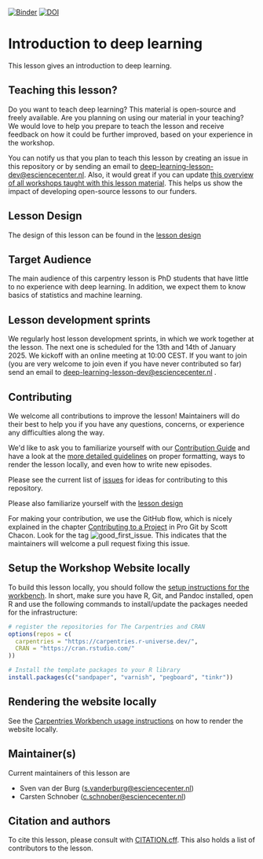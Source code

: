 [![Binder](https://mybinder.org/badge_logo.svg)](https://mybinder.org/v2/gh/carpentries-incubator/deep-learning-intro/scaffolds)
[![DOI](https://zenodo.org/badge/163412836.svg)](https://zenodo.org/badge/latestdoi/163412836)


# Introduction to deep learning
This lesson gives an introduction to deep learning.

## Teaching this lesson?
Do you want to teach deep learning? This material is open-source and freely available. 
Are you planning on using our material in your teaching? 
We would love to help you prepare to teach the lesson and receive feedback on how it could be further improved, based on your experience in the workshop.

You can notify us that you plan to teach this lesson by creating an issue in this repository or by sending an email to deep-learning-lesson-dev@esciencecenter.nl. Also, it would great if you can update [this overview of all workshops taught with this lesson material](workshops.md). This helps us show the impact of developing open-source lessons to our funders.

## Lesson Design
The design of this lesson can be found in the [lesson design](https://carpentries-incubator.github.io/deep-learning-intro/design.html)

## Target Audience
The main audience of this carpentry lesson is PhD students that have little to no experience with
deep learning. In addition, we expect them to know basics of statistics and machine learning.

## Lesson development sprints
We regularly host lesson development sprints, in which we work together at the lesson.
The next one is scheduled for the 13th and 14th of January 2025. We kickoff with an online meeting at 10:00 CEST.
If you want to join (you are very welcome to join even if you have never contributed so far) send an email to deep-learning-lesson-dev@esciencecenter.nl .

## Contributing

We welcome all contributions to improve the lesson! Maintainers will do their best to help you
if you have any questions, concerns, or experience any difficulties along the way.

We'd like to ask you to familiarize yourself with our [Contribution Guide](CONTRIBUTING.md) and
have a look at the [more detailed guidelines][lesson-example] on proper formatting, ways to
render the lesson locally, and even how to write new episodes.

Please see the current list of
[issues](https://github.com/carpentries-incubator/deep-learning_intro/issues)
for ideas for contributing to this repository.

Please also familiarize yourself with the [lesson design](https://carpentries-incubator.github.io/deep-learning-intro/design.html)

For making your contribution, we use the GitHub flow, which is nicely explained in the
chapter [Contributing to a Project](http://git-scm.com/book/en/v2/GitHub-Contributing-to-a-Project)
in Pro Git by Scott Chacon.
Look for the tag ![good_first_issue](https://img.shields.io/badge/-good%20first%20issue-gold.svg).
This indicates that the maintainers will welcome a pull request fixing this issue.

## Setup the Workshop Website locally

To build this lesson locally, you should follow the [setup instructions for the
workbench](https://carpentries.github.io/sandpaper-docs/#overview). In short,
make sure you have R, Git, and Pandoc installed, open R and use the following
commands to install/update the packages needed for the infrastructure:

```r
# register the repositories for The Carpentries and CRAN
options(repos = c(
  carpentries = "https://carpentries.r-universe.dev/",
  CRAN = "https://cran.rstudio.com/"
))

# Install the template packages to your R library
install.packages(c("sandpaper", "varnish", "pegboard", "tinkr"))
```

## Rendering the website locally

See the [Carpentries Workbench usage instructions](https://carpentries.github.io/workbench/#usage) on how to render the website locally.

## Maintainer(s)

Current maintainers of this lesson are
* Sven van der Burg (s.vanderburg@esciencecenter.nl)
* Carsten Schnober (c.schnober@esciencecenter.nl)

## Citation and authors

To cite this lesson, please consult with [CITATION.cff](CITATION.cff).
This also holds a list of contributors to the lesson.

[cdh]: https://cdh.carpentries.org
[community-lessons]: https://carpentries.org/community-lessons
[lesson-example]: https://carpentries.github.io/lesson-example
